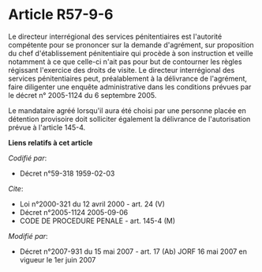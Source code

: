 # Article R57-9-6

Le directeur interrégional des services pénitentiaires est l'autorité compétente pour se prononcer sur la demande d'agrément,
sur proposition du chef d'établissement pénitentiaire qui procède à son instruction et veille notamment à ce que celle-ci
n'ait pas pour but de contourner les règles régissant l'exercice des droits de visite. Le directeur interrégional des
services pénitentiaires peut, préalablement à la délivrance de l'agrément, faire diligenter une enquête administrative dans
les conditions prévues par le décret n° 2005-1124 du 6 septembre 2005.

Le mandataire agréé lorsqu'il aura été choisi par une personne placée en détention provisoire doit solliciter également la
délivrance de l'autorisation prévue à l'article 145-4.

**Liens relatifs à cet article**

_Codifié par_:

  - Décret n°59-318 1959-02-03

_Cite_:

  - Loi n°2000-321 du 12 avril 2000 - art. 24 (V)
  - Décret n°2005-1124 2005-09-06
  - CODE DE PROCEDURE PENALE - art. 145-4 (M)

_Modifié par_:

  - Décret n°2007-931 du 15 mai 2007 - art. 17 (Ab) JORF 16 mai 2007 en vigueur le 1er juin 2007
